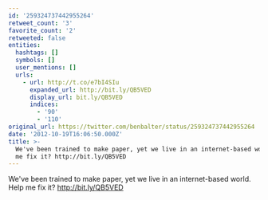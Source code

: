 ```yaml
---
id: '259324737442955264'
retweet_count: '3'
favorite_count: '2'
retweeted: false
entities:
  hashtags: []
  symbols: []
  user_mentions: []
  urls:
    - url: http://t.co/e7bI4SIu
      expanded_url: http://bit.ly/QB5VED
      display_url: bit.ly/QB5VED
      indices:
        - '90'
        - '110'
original_url: https://twitter.com/benbalter/status/259324737442955264
date: '2012-10-19T16:06:50.000Z'
title: >-
  We've been trained to make paper, yet we live in an internet-based world. Help
  me fix it? http://bit.ly/QB5VED
---
```


We've been trained to make paper, yet we live in an internet-based world. Help me fix it? http://bit.ly/QB5VED
